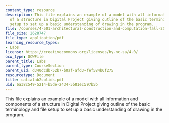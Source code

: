 ```yaml
---
content_type: resource
description: This file explains an example of a model with all information and components
  of a structure in Digital Project giving outline of the basic terminology and file
  setup to set up a basic understanding of drawing in the program.
file: /courses/4-501-architectural-construction-and-computation-fall-2005/6a38c5495214b5de24345b81ec597b5b_catialab2solids.pdf
file_size: 2628747
file_type: application/pdf
learning_resource_types:
- Labs
license: https://creativecommons.org/licenses/by-nc-sa/4.0/
ocw_type: OCWFile
parent_title: Labs
parent_type: CourseSection
parent_uid: d340dcdb-52b7-b0af-afd3-fef584b6f275
resourcetype: Document
title: catialab2solids.pdf
uid: 6a38c549-5214-b5de-2434-5b81ec597b5b
---
```

This file explains an example of a model with all information and components of a structure in Digital Project giving outline of the basic terminology and file setup to set up a basic understanding of drawing in the program.